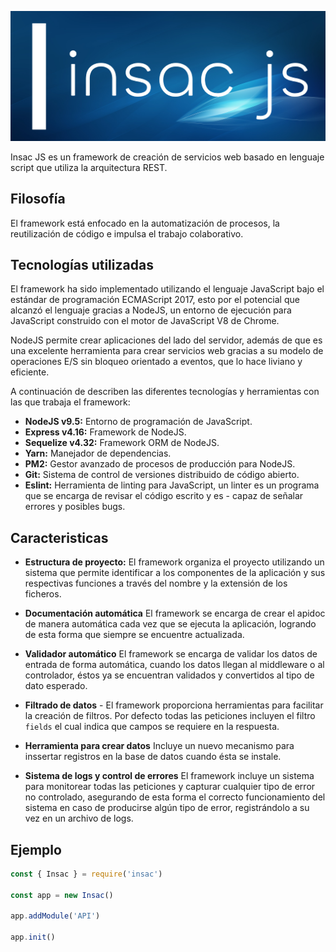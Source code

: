 ![Kiku](assets/insac-logo-512.png)

Insac JS es un framework de creación de servicios web basado en lenguaje script que utiliza la arquitectura REST.

## Filosofía

El framework está enfocado en la automatización de procesos, la reutilización de código e impulsa el trabajo colaborativo.

## Tecnologías utilizadas

El framework ha sido implementado utilizando el lenguaje JavaScript bajo el estándar de programación ECMAScript 2017, esto por el potencial que alcanzó el lenguaje gracias a NodeJS, un entorno de ejecución para JavaScript construido con el motor de JavaScript V8 de Chrome.

NodeJS permite crear aplicaciones del lado del servidor, además de que es una excelente herramienta para crear servicios web gracias a su modelo de operaciones E/S sin bloqueo orientado a eventos, que lo hace liviano y eficiente.

A continuación de describen las diferentes tecnologías y herramientas con las que trabaja el framework:

- **NodeJS v9.5:** Entorno de programación de JavaScript.
- **Express v4.16:** Framework de NodeJS.
- **Sequelize v4.32:** Framework ORM de NodeJS.
- **Yarn:** Manejador de dependencias.
- **PM2:** Gestor avanzado de procesos de producción para NodeJS.
- **Git:** Sistema de control de versiones distribuido de código abierto.
- **Eslint:** Herramienta de linting para JavaScript, un linter es un programa que se encarga de revisar el código escrito y es - capaz de señalar errores y posibles bugs.

## Caracteristicas

- **Estructura de proyecto:** El framework organiza el proyecto utilizando un sistema que permite identificar a los componentes de la aplicación y sus respectivas funciones a través del nombre y la extensión de los ficheros.

- **Documentación automática** El framework se encarga de crear el apidoc de manera automática cada vez que se ejecuta la aplicación, logrando de esta forma que siempre se encuentre actualizada.

- **Validador automático** El framework se encarga de validar los datos de entrada de forma automática, cuando los datos llegan al middleware o al controlador, éstos ya se encuentran validados y convertidos al tipo de dato esperado.

- **Filtrado de datos** - El framework proporciona herramientas para facilitar la creación de filtros. Por defecto todas las peticiones incluyen el filtro `fields` el cual indica que campos se requiere en la respuesta.

- **Herramienta para crear datos** Incluye un nuevo mecanismo para inssertar registros en la base de datos cuando ésta se instale.

- **Sistema de logs y control de errores** El framework incluye un sistema para monitorear todas las peticiones y capturar cualquier tipo de error no controlado, asegurando de esta forma el correcto funcionamiento del sistema en caso de producirse algún tipo de error, registrándolo a su vez en un archivo de logs.

## Ejemplo

``` js
const { Insac } = require('insac')

const app = new Insac()

app.addModule('API')

app.init()
```
